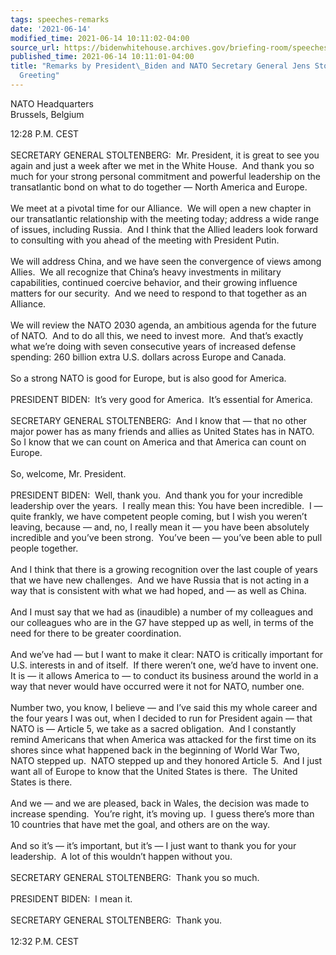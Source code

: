 ```yaml
---
tags: speeches-remarks
date: '2021-06-14'
modified_time: 2021-06-14 10:11:02-04:00
source_url: https://bidenwhitehouse.archives.gov/briefing-room/speeches-remarks/2021/06/14/remarks-by-president-biden-and-nato-secretary-general-jens-stoltenberg-during-greeting/
published_time: 2021-06-14 10:11:01-04:00
title: "Remarks by President\_Biden and NATO Secretary General Jens Stoltenberg During\_\
  Greeting"
---
```

 
NATO Headquarters  
Brussels, Belgium

12:28 P.M. CEST  
   
SECRETARY GENERAL STOLTENBERG:  Mr. President, it is great to see you
again and just a week after we met in the White House.  And thank you so
much for your strong personal commitment and powerful leadership on the
transatlantic bond on what to do together — North America and Europe.   
   
We meet at a pivotal time for our Alliance.  We will open a new chapter
in our transatlantic relationship with the meeting today; address a wide
range of issues, including Russia.  And I think that the Allied leaders
look forward to consulting with you ahead of the meeting with President
Putin.   
   
We will address China, and we have seen the convergence of views among
Allies.  We all recognize that China’s heavy investments in military
capabilities, continued coercive behavior, and their growing influence
matters for our security.  And we need to respond to that together as an
Alliance.   
   
We will review the NATO 2030 agenda, an ambitious agenda for the future
of NATO.  And to do all this, we need to invest more.  And that’s
exactly what we’re doing with seven consecutive years of increased
defense spending: 260 billion extra U.S. dollars across Europe and
Canada.   
   
So a strong NATO is good for Europe, but is also good for America.  
   
PRESIDENT BIDEN:  It’s very good for America.  It’s essential for
America.     
      
SECRETARY GENERAL STOLTENBERG:  And I know that — that no other major
power has as many friends and allies as United States has in NATO.  So I
know that we can count on America and that America can count on
Europe.   
   
So, welcome, Mr. President.  
   
PRESIDENT BIDEN:  Well, thank you.  And thank you for your incredible
leadership over the years.  I really mean this: You have been
incredible.  I — quite frankly, we have competent people coming, but I
wish you weren’t leaving, because — and, no, I really mean it — you have
been absolutely incredible and you’ve been strong.  You’ve been — you’ve
been able to pull people together.   
   
And I think that there is a growing recognition over the last couple of
years that we have new challenges.  And we have Russia that is not
acting in a way that is consistent with what we had hoped, and — as well
as China.   
   
And I must say that we had as (inaudible) a number of my colleagues and
our colleagues who are in the G7 have stepped up as well, in terms of
the need for there to be greater coordination.   
   
And we’ve had — but I want to make it clear: NATO is critically
important for U.S. interests in and of itself.  If there weren’t one,
we’d have to invent one.  It is — it allows America to — to conduct its
business around the world in a way that never would have occurred were
it not for NATO, number one.  
   
Number two, you know, I believe — and I’ve said this my whole career and
the four years I was out, when I decided to run for President again —
that NATO is — Article 5, we take as a sacred obligation.  And I
constantly remind Americans that when America was attacked for the first
time on its shores since what happened back in the beginning of World
War Two, NATO stepped up.  NATO stepped up and they honored Article 5. 
And I just want all of Europe to know that the United States is there. 
The United States is there.   
   
And we — and we are pleased, back in Wales, the decision was made to
increase spending.  You’re right, it’s moving up.  I guess there’s more
than 10 countries that have met the goal, and others are on the way.   
   
And so it’s — it’s important, but it’s — I just want to thank you for
your leadership.  A lot of this wouldn’t happen without you.   
   
SECRETARY GENERAL STOLTENBERG:  Thank you so much.   
   
PRESIDENT BIDEN:  I mean it.   
      
SECRETARY GENERAL STOLTENBERG:  Thank you.   
   
12:32 P.M. CEST
